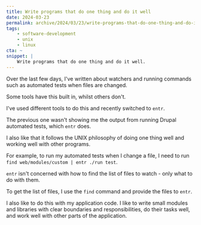 ```yaml
---
title: Write programs that do one thing and do it well
date: 2024-03-23
permalink: archive/2024/03/23/write-programs-that-do-one-thing-and-do-it-well
tags:
    - software-development
    - unix
    - linux
cta: ~
snippet: |
    Write programs that do one thing and do it well.
---
```


Over the last few days, I've written about watchers and running commands such as automated tests when files are changed.

Some tools have this built in, whilst others don't.

I've used different tools to do this and recently switched to `entr`.

The previous one wasn't showing me the output from running Drupal automated tests, which `entr` does.

I also like that it follows the UNIX philosophy of doing one thing well and working well with other programs.

For example, to run my automated tests when I change a file, I need to run `find web/modules/custom | entr ./run test`.

`entr` isn't concerned with how to find the list of files to watch - only what to do with them.

To get the list of files, I use the `find` command and provide the files to `entr`.

I also like to do this with my application code. I like to write small modules and libraries with clear boundaries and responsibilities, do their tasks well, and work well with other parts of the application.
